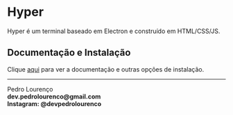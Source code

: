 # Hyper

Hyper é um terminal baseado em Electron e construído em HTML/CSS/JS.

## Documentação e Instalação

Clique [aqui](https://hyper.is) para ver a documentação e outras opções de instalação.


<hr>
<stong>Pedro Lourenço</strong><br>
<Strong>dev.pedrolourenco@gmail.com</strong><br>
<Strong>Instagram: @devpedrolourenco</strong>
